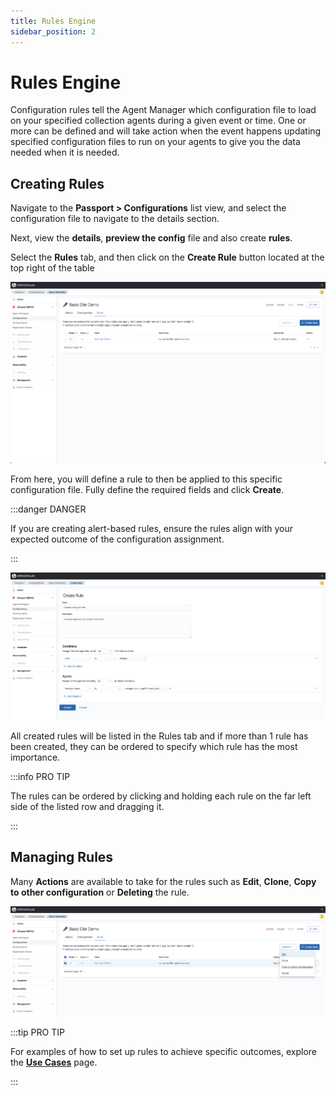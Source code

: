 ```yaml
---
title: Rules Engine
sidebar_position: 2
---
```


# Rules Engine

Configuration rules tell the Agent Manager which configuration file to load on your specified collection agents during a given event or time. One or more can be defined and will take action when the event happens updating specified configuration files to run on your agents to give you the data needed when it is needed.

## Creating Rules

Navigate to the **Passport > Configurations** list view, and select the configuration file to navigate to the details section.

Next, view the **details**, **preview the config** file and also create **rules**.

Select the **Rules** tab, and then click on the **Create Rule** button located at the top right of the table

![Configurations Rules Tab](../img/configurations-rules-tab-list-view.png)

From here, you will define a rule to then be applied to this specific configuration file. Fully define the required fields and click **Create**.

:::danger DANGER

If you are creating alert-based rules, ensure the rules align with your expected outcome of the configuration assignment.

:::

![Configurations Rules Tab](../img/configurations-rules-tab-create.png)

All created rules will be listed in the Rules tab and if more than 1 rule has been created, they can be ordered to specify which rule has the most importance.

:::info PRO TIP

The rules can be ordered by clicking and holding each rule on the far left side of the listed row and dragging it.

:::

## Managing Rules

Many **Actions** are available to take for the rules such as **Edit**, **Clone**, **Copy to other configuration** or **Deleting** the rule.

![Configurations Rules Tab](../img/configurations-rules-tab-list-view-expanded.png)

:::tip PRO TIP

For examples of how to set up rules to achieve specific outcomes, explore the **[Use Cases](/passport/use-cases)** page.

:::
